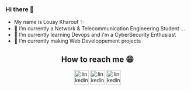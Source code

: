 ### Hi there 👋



- My name is Louay Kharouf ✨
- 🔭 I’m currently a Network & Telecommunication Engineering Student  ...
- 🌱 I’m currently learning Devops and i'm a CyberSecurity Enthusiast 
- 👯 I’m currently making Web Developpement projects 

<h2 align="center">
    <b>How to reach me 😁</b>
</h2>
<p align="center"><a href="https://www.linkedin.com/in/louay-k-77072083/" ><img src='https://i.imgur.com/vyL2VRi.png' alt='linkedin' height='40' ></a>
<a href="https://www.facebook.com/louay.kharouf" align="center" ><img src='https://i.imgur.com/wdFw6N0.png' alt='linkedin' height='40' ></a>
<a href="https://www.facebook.com/louay.kharouf" align="center" ><img src='https://imgur.com/a/zO5eFCO' alt='linkedin' height='40' ></a>
</p>

